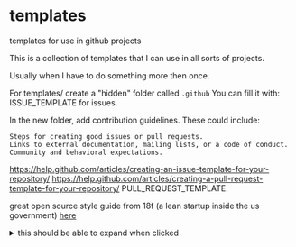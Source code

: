 # templates
templates for use in github projects

This is a collection of templates that I can use in all sorts of projects. 

Usually when I have to do something more then once.

For templates/  create a "hidden" folder called `.github` 
You can fill it with: ISSUE_TEMPLATE for issues. 

In the new folder, add contribution guidelines. These could include:

    Steps for creating good issues or pull requests.
    Links to external documentation, mailing lists, or a code of conduct.
    Community and behavioral expectations.

https://help.github.com/articles/creating-an-issue-template-for-your-repository/
https://help.github.com/articles/creating-a-pull-request-template-for-your-repository/
PULL_REQUEST_TEMPLATE.

great open source style guide from 18f (a lean startup inside the us government) [here](https://pages.18f.gov/open-source-guide/)


<details>
<summary> this should be able to expand when clicked </summary>
woooooooooooooooooooooooooow sooo much letters!
</details>
